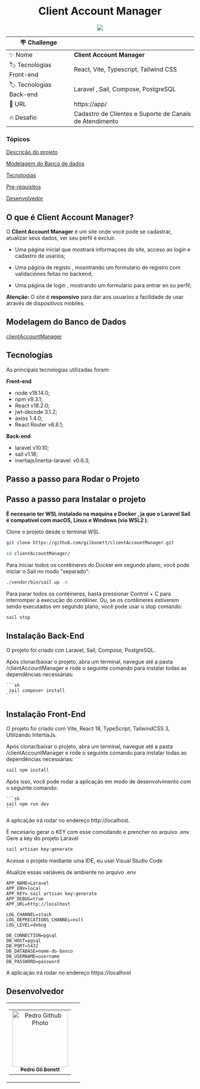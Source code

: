 <h1 align="center">
    <br>
    Client Account Manager
</h1>

<p align="center">
<img src="http://img.shields.io/static/v1?label=STATUS&message=EM%20DESENVOLVIMENTO&color=GREEN&style=for-the-badge"/>
</p>

| :placard: Challenge |     |
| -------------  | --- |
| :sparkles: Nome        | **Client Account Manager**
| :label: Tecnologias Front-end | React, Vite, Typescript, Tailwind CSS
| :label: Tecnologias Back-end | Laravel , Sail, Compose, PostgreSQL
| :rocket: URL         | https://app/
| :fire: Desafio     | Cadastro de Clientes e Suporte de Canais de Atendimento

<h3>Tópicos</h3>

<a href="#Descrip">Descrição do projeto</a>

<a href="#modelo">Modelagem do Banco de dados</a>

<a href="#Tec">Tecnologias</a>

<a href="#Pre">Pre-requisitos</a>

<a href="#Dev">Desenvolvedor</a>

<h2 id= Descrip> O que é Client Account Manager?</h2>

O **Client Account Manager** é um site onde você pode se cadastrar, atualizar seus dados, ver seu perfil e excluir.

- Uma página inicial que mostrará informaçoes do site, acceso ao login e cadastro de usarios;

- Uma página de registo , mosntrando um formulario de registro com validaciones feitas no backend;

- Uma página de login , mostrando um formulario para entrar en su perfil; 

**Atenção:** O site é **responsivo** para dar aos usuarios a facilidade de usar através de dispositivos mobiles.

<h2 id= modelo> Modelagem do Banco de Dados</h2>

[clientAccountManager](https://github.com/gilbonett/clientAccountManager/assets/101142283/326c3c39-b00b-4146-881d-cd127b28d99f)

<h2 id= Tec>Tecnologias</h2>

As principais tecnologias utilizadas foram:

**Front-end**
- node v18.14.0;
- npm v9.3.1;
- React v18.2.0;
- jwt-decode 3.1.2;
- axios 1.4.0;
- React Router v6.8.1;

**Back-end**
- laravel v10.10;
- sail v1.18;
- inertiajs/inertia-laravel: v0.6.3;

<h2 id= Pre>Passo a passo para Rodar o Projeto</h2>

## Passo a passo para Instalar o projeto
**È necesario ter WSL instalado na maquina e Docker , ja que o Laravel Sail é compatível com macOS, Linux e Windows (via WSL2 ).**

Clone o projeto desde o terminal WSL
```sh
git clone https://github.com/gilbonett/clientAccountManager.git
```

```sh
cd clientAccountManager/
```

Para iniciar todos os contêineres do Docker em segundo plano, você pode iniciar o Sail no modo "separado":
```sh
./vendor/bin/sail up -d
```

Para parar todos os contêineres, basta pressionar Control + C para interromper a execução do contêiner. Ou, se os contêineres estiverem sendo executados em segundo plano, você pode usar o stop comando:
```sh
sail stop
```

## Instalação Back-End

O projeto foi criado con Laravel, Sail,  Compose, PostgreSQL. 

Após clonar/baixar o projeto, abra um terminal, navegue até a pasta /clientAccountManager e rode o seguinte comando para instalar todas as dependências necessárias:

    ```sh
     sail composer install
    ```
    
## Instalação Front-End

O projeto foi criado com Vite, React 18, TypeScript, TailwindCSS 3, Utilizando IntertiaJs.

Após clonar/baixar o projeto, abra um terminal, navegue até a pasta /clientAccountManager e rode o seguinte comando para instalar todas as dependências necessárias:

```sh
sail npm install
```
    
Após isso, você pode rodar a aplicação em modo de desenvolvimento com o seguinte comando:

    ```sh
    sail npm run dev
    ```
    
A aplicação irá rodar no endereço http://localhost.


È necesario gerar o KEY com esse comodando e prencher no arquivo .env
Gere a key do projeto Laravel
```sh
sail artisan key:generate
```

Acesse o projeto mediante uma IDE, eu usei Visual Studio Code

Atualize essas variáveis de ambiente no arquivo .env 
```dosini
APP_NAME=Laravel
APP_ENV=local
APP_KEY= sail artisan key:generate
APP_DEBUG=true
APP_URL=http://localhost

LOG_CHANNEL=stack
LOG_DEPRECATIONS_CHANNEL=null
LOG_LEVEL=debug

DB_CONNECTION=pgsql
DB_HOST=pgsql
DB_PORT=5432
DB_DATABASE=nome-do-banco
DB_USERNAME=username
DB_PASSWORD=password
```

A aplicação irá rodar no endereço https://localhost

<h2 id= Dev>Desenvolvedor</h2>
<table>
  <tr>
    <td>
      <table>
        <tr>
          <td align="center">
            <a href="https://github.com/gilbonett">
              <img src="https://avatars.githubusercontent.com/u/101142283?s=400&u=65a54baa757bd9fd2fc3507447850d1f071002c5&v=4" width="150px;" alt="Pedro Github Photo"/>
            </a>
            <br>
            <a href="https://www.linkedin.com/in/gilbonett/">
              <sub>
                <b>Pedro Gil Bonett</b>
              </sub>
            </a>
          </td>
        </tr>
      </table>
    </td>
    <td>
     
</table>


